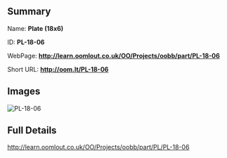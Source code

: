 

## Summary
 
Name: __Plate (18x6)__

ID: __PL-18-06__

WebPage: __http://learn.oomlout.co.uk/OO/Projects/oobb/part/PL-18-06__

Short URL: __http://oom.lt/PL-18-06__


## Images
![PL-18-06](http://oomlout.com/oomlout-OOBB/part/PL/PL-18-06/OOBB-PL-18-06_420.png)




## Full Details

 http://learn.oomlout.co.uk/OO/Projects/oobb/part/PL/PL-18-06

